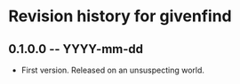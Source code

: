 # Revision history for givenfind

## 0.1.0.0  -- YYYY-mm-dd

* First version. Released on an unsuspecting world.
